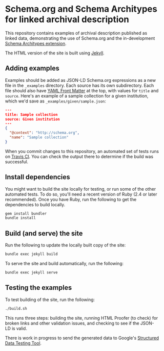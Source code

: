 # Schema.org and Schema Architypes for linked archival description

This repository contains examples of archival description published as linked
data, demonstrating the use of Schema.org and the in-development
[Schema Architypes extension](https://www.w3.org/community/architypes/wiki/Main_Page).

The HTML version of the site is built using [Jekyll](http://jekyllrb.com/).

## Adding examples

Examples should be added as JSON-LD Schema.org expressions as a new file in the
`_examples` directory. Each source has its own subdirectory. Each file should also
have [YAML Front Matter](https://jekyllrb.com/docs/frontmatter/) at the top, with
values for `title` and `source`. Here's an example of a sample collection for
a given institution, which we'd save as `_examples/given/sample.json`:

```json
---
title: Sample collection
source: Given institution
---
{
  "@context": "http://schema.org",
  "name": "Sample collection"
}
```

When you commit changes to this repository, an automated set of tests runs on
[Travis CI](https://travis-ci.org/archival/schema-org). You can check the output
there to determine if the build was successful.

## Install dependencies

You might want to build the site locally for testing, or run some of the other
automated tests. To do so, you'll need a recent version of Ruby (2.4 or later
recommended). Once you have Ruby, run the following to get the dependencies
to build locally.

```bash
gem install bundler
bundle install
```

## Build (and serve) the site

Run the following to update the locally built copy of the site:

```bash
bundle exec jekyll build
```

To serve the site and build automatically, run the following:

```bash
bundle exec jekyll serve
```

## Testing the examples

To test building of the site, run the following:

```bash
./build.sh
```

This runs three steps: building the site, running HTML Proofer (to check) for
broken links and other validation issues, and checking to see if the JSON-LD is
valid.

There is work in progress to send the generated data to Google's
[Structured Data Testing Tool](https://search.google.com/structured-data/testing-tool/).
